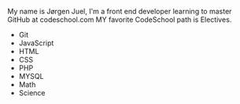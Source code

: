 My name is Jørgen Juel, I'm a front end developer learning to master GitHub at codeschool.com
MY favorite CodeSchool path is Electives.

* Git
* JavaScript
* HTML
* CSS
* PHP
* MYSQL
* Math
* Science
